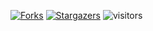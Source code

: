 [![Forks][forks-shield]][forks-url]
[![Stargazers][stars-shield]][stars-url]
![visitors](https://visitor-badge.laobi.icu/badge?page_id=[M-a-l-w-a-r-e1].gmod-Watermark)

[forks-shield]: https://img.shields.io/github/forks/M-a-l-w-a-r-e1/gmod-Watermark.svg?style=plastic
[forks-url]: https://github.com/M-a-l-w-a-r-e1/gmod-Watermark/network/members
[stars-shield]: https://img.shields.io/github/stars/M-a-l-w-a-r-e1/gmod-Watermark.svg?style=plastic
[stars-url]: https://github.com/M-a-l-w-a-r-e1/gmod-Watermark/stargazers

